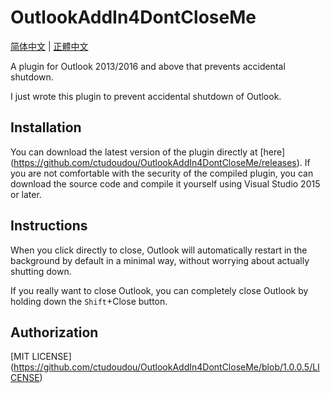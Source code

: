 # OutlookAddIn4DontCloseMe

[简体中文](./readme-zh.md) | [正體中文](./readme-zh-TW.md)

A plugin for Outlook 2013/2016 and above that prevents accidental shutdown.

I just wrote this plugin to prevent accidental shutdown of Outlook.

## Installation

You can download the latest version of the plugin directly at [here] (https://github.com/ctudoudou/OutlookAddIn4DontCloseMe/releases). If you are not comfortable with the security of the compiled plugin, you can download the source code and compile it yourself using Visual Studio 2015 or later.

## Instructions

When you click directly to close, Outlook will automatically restart in the background by default in a minimal way, without worrying about actually shutting down.

If you really want to close Outlook, you can completely close Outlook by holding down the `Shift`+Close button.

## Authorization

[MIT LICENSE] (https://github.com/ctudoudou/OutlookAddIn4DontCloseMe/blob/1.0.0.5/LICENSE)